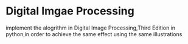 # Digital Imgae Processing
implement the alogrithm in Digital Image Processing,Third Edition in python,in order to achieve the same effect using the same illustrations
